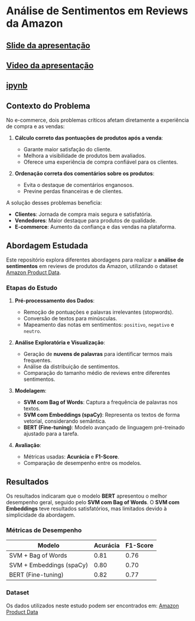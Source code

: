 # Análise de Sentimentos em Reviews da Amazon

## [Slide da apresentação](/pln-amazon.pdf)
## [Video da apresentação](https://youtu.be/W4CBkr0bJW4)
## [ipynb](/nlp_amazon.ipynb)


## Contexto do Problema

No e-commerce, dois problemas críticos afetam diretamente a experiência de compra e as vendas:
1. **Cálculo correto das pontuações de produtos após a venda**:
   - Garante maior satisfação do cliente.
   - Melhora a visibilidade de produtos bem avaliados.
   - Oferece uma experiência de compra confiável para os clientes.

2. **Ordenação correta dos comentários sobre os produtos**:
   - Evita o destaque de comentários enganosos.
   - Previne perdas financeiras e de clientes.

A solução desses problemas beneficia:
- **Clientes**: Jornada de compra mais segura e satisfatória.
- **Vendedores**: Maior destaque para produtos de qualidade.
- **E-commerce**: Aumento da confiança e das vendas na plataforma.

## Abordagem Estudada

Este repositório explora diferentes abordagens para realizar a **análise de sentimentos** em reviews de produtos da Amazon, utilizando o dataset [Amazon Product Data](https://www.kaggle.com/datasets/tarkkaanko/amazon?resource=download). 

### Etapas do Estudo

1. **Pré-processamento dos Dados**:
   - Remoção de pontuações e palavras irrelevantes (stopwords).
   - Conversão de textos para minúsculas.
   - Mapeamento das notas em sentimentos: `positivo`, `negativo` e `neutro`.

2. **Análise Exploratória e Visualização**:
   - Geração de **nuvens de palavras** para identificar termos mais frequentes.
   - Análise da distribuição de sentimentos.
   - Comparação do tamanho médio de reviews entre diferentes sentimentos.

3. **Modelagem**:
   - **SVM com Bag of Words**: Captura a frequência de palavras nos textos.
   - **SVM com Embeddings (spaCy)**: Representa os textos de forma vetorial, considerando semântica.
   - **BERT (Fine-tuning)**: Modelo avançado de linguagem pré-treinado ajustado para a tarefa.

4. **Avaliação**:
   - Métricas usadas: **Acurácia** e **F1-Score**.
   - Comparação de desempenho entre os modelos.

## Resultados

Os resultados indicaram que o modelo **BERT** apresentou o melhor desempenho geral, seguido pelo **SVM com Bag of Words**. O **SVM com Embeddings** teve resultados satisfatórios, mas limitados devido à simplicidade da abordagem.

### Métricas de Desempenho

| Modelo                  | Acurácia | F1-Score |
|-------------------------|----------|----------|
| SVM + Bag of Words      | 0.81     | 0.76     |
| SVM + Embeddings (spaCy)| 0.80     | 0.70     |
| BERT (Fine-tuning)      | 0.82     | 0.77     |

### Dataset

Os dados utilizados neste estudo podem ser encontrados em:
[Amazon Product Data](https://www.kaggle.com/datasets/tarkkaanko/amazon?resource=download)


